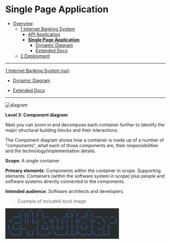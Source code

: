 # Single Page Application

* [Overview](../../README.md)
  * [1 Internet Banking System](../../1%20Internet%20Banking%20System/README.md)
    * [API Application](../../1%20Internet%20Banking%20System/API%20Application/README.md)
    * [**Single Page Application**](../../1%20Internet%20Banking%20System/Single%20Page%20Application/README.md)
      * [Dynamic Diagram](../../1%20Internet%20Banking%20System/Single%20Page%20Application/Dynamic%20Diagram/README.md)
      * [Extended Docs](../../1%20Internet%20Banking%20System/Single%20Page%20Application/Extended%20Docs/README.md)
  * [2 Deployment](../../2%20Deployment/README.md)

---

[1 Internet Banking System (up)](../../1%20Internet%20Banking%20System/README.md)

- [Dynamic Diagram](../../1%20Internet%20Banking%20System/Single%20Page%20Application/Dynamic%20Diagram/README.md)

- [Extended Docs](../../1%20Internet%20Banking%20System/Single%20Page%20Application/Extended%20Docs/README.md)

---

![diagram](https://www.plantuml.com/plantuml/png/0/TLB1Rjim3BqRy3zmEIL05rzssYxDt6BfaBP1ucpeAM1iDbQdI88a9nk6_Vj8EKrRPCl1aSX7yhr7NOQ8FdOxdMVlbAbrrn2qCRhmiIWy7iPR5TjkqmNojJMHJ1pNTbTWunMQlUvSLvGVtiyrchYwdHKQ8uN8eNLfTyuQmRlKFCzcauVxLRN-VbDDrxFhBzTtLyEHn4lkYygG7w9J5p2Op6zWufnMDKPbpO13JxX7GDF0qdbbjd3xhPJm5Mcr9nyWjWIi8weQZYmJMiAAhzvGX0sQ7r8R-AC976u9y6NCUF2MpFgpxKo3_jSmEEHPoxviBcMlsOtWTvu1_qw2XzvsaT5SjEXFmdL1M4UG57cvJvcW9Wz1Aw4R5Fj-B1GcRpk6Q3s9O8m8IxdqBPlkfnmgrbappgC6ktaY7jHQtOXQiU2LokGIdG_GTgiCTvh9FpnQltlXN6eCuNbC0YRppfiuRn-L5fxp_fJS-a-ZvF-X9K-98_VTKiFR0dbgKAE1lQ93MYCrYWMfK32Q4SBkw7sU_P6bBKZtM-eVq2fG6lDrUNzNJAjglkntAx2Zq6T34tJqgS-TzlRFx4dTMJRFBiaqwPN_1G00)

**Level 3: Component diagram**

Next you can zoom in and decompose each container further to identify the major structural building blocks and their interactions.

The Component diagram shows how a container is made up of a number of "components", what each of those components are, their responsibilities and the technology/implementation details.

**Scope**: A single container.

**Primary elements**: Components within the container in scope.
Supporting elements: Containers (within the software system in scope) plus people and software systems directly connected to the components.

**Intended audience**: Software architects and developers.

> Example of included local image

![](2020-01-10-16-21-41.png)